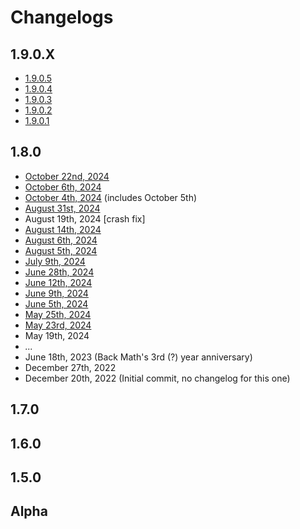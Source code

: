 # Changelogs
## 1.9.0.X
- [1.9.0.5](1.9.0.5%20Beta%20-%2028-01-25/Changelog%201.9.0.5.md)
- [1.9.0.4](1.9.0.4%20Beta%20-%2026-01-25/Changelog%201.9.0.4.md)
- [1.9.0.3](1.9.0.3%20Beta%20-%2005-01-25/Changelog%201.9.0.3.md)
- [1.9.0.2](1.9.0.2%20Beta%20-%2017-11-24/Changelog%201.9.0.2.md)
- [1.9.0.1](1.9.0.1%20Beta%20-%2015-11-24/Changelog%201.9.0.1.md)

## 1.8.0
- [October 22nd, 2024](1.8%20Beta%20Dev%20-%2022-10-24/Changelog%2022-10-24.md)
- [October 6th, 2024](1.8%20Beta%20Dev%20-%2006-10-24/Changelog%2006-10-24.md)
- [October 4th, 2024](1.8%20Beta%20Dev%20-%2004-10-24/Changelog%2004-10-24.md) (includes October 5th)
- [August 31st, 2024](1.8%20Beta%20Dev%20-%2031-08-24/Changelog%2031-08-24.md)
- August 19th, 2024 [crash fix]
- [August 14th, 2024](1.8%20Beta%20Dev%20-%2014-08-24/Changelog%2014-08-24.md)
- [August 6th, 2024](1.8%20Beta%20Dev%20-%2006-08-24/Changelog%2006-08-24.md)
- [August 5th, 2024](1.8%20Beta%20Dev%20-%2005-08-24/Changelog%2005-08-24.md)
- [July 9th, 2024](1.8%20Beta%20Dev%20-%2009-07-24/Changelog%2009-07-24.md)
- [June 28th, 2024](1.8%20Beta%20Dev%20-%2028-06-24/Changelog%2028-06-24.md)
- [June 12th, 2024](1.8%20Beta%20Dev%20-%2012-06-24/Changelog%2012-06-24.md)
- [June 9th, 2024](1.8%20Beta%20Dev%20-%2009-06-24/Changelog%2009-06-24.md)
- [June 5th, 2024](1.8%20Beta%20Dev%20-%2005-06-24/Changelog%2005-06-24.md)
- [May 25th, 2024](1.8%20Beta%20Dev%20-%2025-05-24/Changelog%2025-05-24.md)
- [May 23rd, 2024](1.8%20Beta%20Dev%20-%2023-05-24/Changelog%2023-05-24.md)
- May 19th, 2024
- *...*
- June 18th, 2023 (Back Math's 3rd (?) year anniversary)
- December 27th, 2022
- December 20th, 2022 (Initial commit, no changelog for this one)

## 1.7.0

## 1.6.0

## 1.5.0

## Alpha